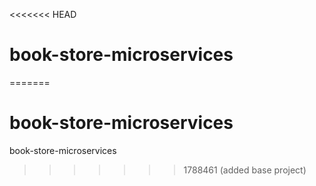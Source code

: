 <<<<<<< HEAD
# book-store-microservices
=======
# book-store-microservices
book-store-microservices
>>>>>>> 1788461 (added base project)
